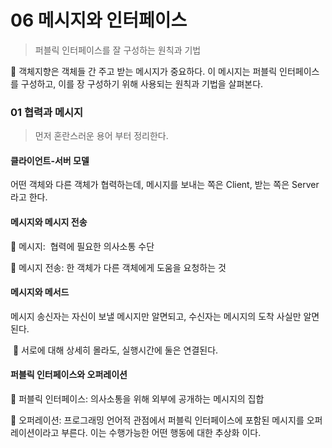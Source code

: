 # 06 메시지와 인터페이스

> 퍼블릭 인터페이스를 잘 구성하는 원칙과 기법

:pushpin: 객체지향은 객체들 간 주고 받는 메시지가 중요하다. 이 메시지는 퍼블릭 인터페이스를 구성하고, 이를 장 구성하기 위해 사용되는 원칙과 기법을 살펴본다.



### 01 협력과 메시지

> 먼저 혼란스러운 용어 부터 정리한다.

#### 클라이언트-서버 모델

어떤 객체와 다른 객체가 협력하는데, 메시지를 보내는 쪽은 Client, 받는 쪽은 Server라고 한다.



#### 메시지와 메시지 전송

:baby_chick: 메시지: ​ 협력에 필요한 의사소통 수단

:baby_chick: 메시지 전송: 한 객체가 다른 객체에게 도움을 요청하는 것



#### 메시지와 메서드

메시지 송신자는 자신이 보낼 메시지만 알면되고, 수신자는 메시지의 도착 사실만 알면된다.

​	:baby_chick: 서로에 대해 상세히 몰라도, 실행시간에 둘은 연결된다.



#### 퍼블릭 인터페이스와 오퍼레이션

:baby_chick: 퍼블릭 인터페이스: 의사소통을 위해 외부에 공개하는 메시지의 집합

:baby_chick: 오퍼레이션: 프로그래밍 언어적 관점에서 퍼블릭 인터페이스에 포함된 메시지를 오퍼레이션이라고 부른다. 이는 수행가능한 어떤 행동에 대한 추상화 이다.



